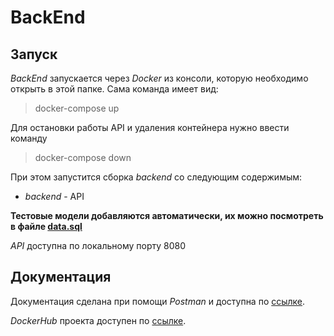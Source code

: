 # BackEnd

## Запуск

*BackEnd* запускается через *Docker* из консоли, которую необходимо открыть в этой папке.
Сама команда имеет вид:

> docker-compose up

Для остановки работы API и удаления контейнера нужно ввести команду

> docker-compose down

При этом запустится сборка *backend* со следующим содержимым:

- *backend* - API

**Тестовые модели добавляются автоматически, их можно посмотреть в файле [data.sql](https://github.com/MJSasha/important-information/blob/main/BackEnd/src/main/resources/data.sql)**

*API* доступна по локальному порту 8080


## Документация

Документация сделана при помощи *Postman* и доступна по
[ссылке](https://documenter.getpostman.com/view/19981559/Uz5GpGt3).

*DockerHub* проекта доступен по [ссылке](https://hub.docker.com/repository/docker/mjsasha/backend_important-information).

